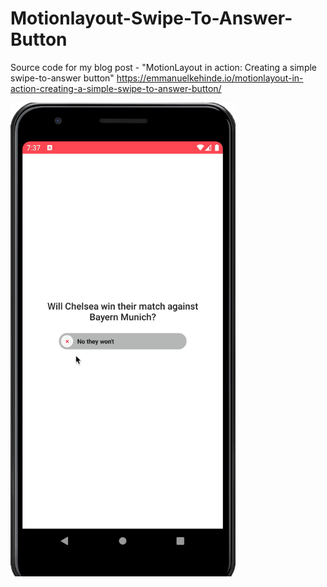 # Motionlayout-Swipe-To-Answer-Button
Source code for my blog post - "MotionLayout in action: Creating a simple swipe-to-answer button" 
https://emmanuelkehinde.io/motionlayout-in-action-creating-a-simple-swipe-to-answer-button/

<img src=https://github.com/emmanuelkehinde/Motionlayout-Swipe-To-Answer-Button/blob/master/swipe-to-answer.gif alt="Swipe to answer button" width=360/>

